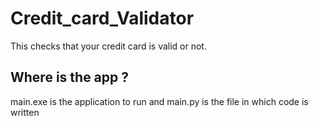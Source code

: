 # Credit_card_Validator
This checks that your credit card is valid or not.

## Where is the app ?
main.exe is the application to run and main.py is the file in which code is written
